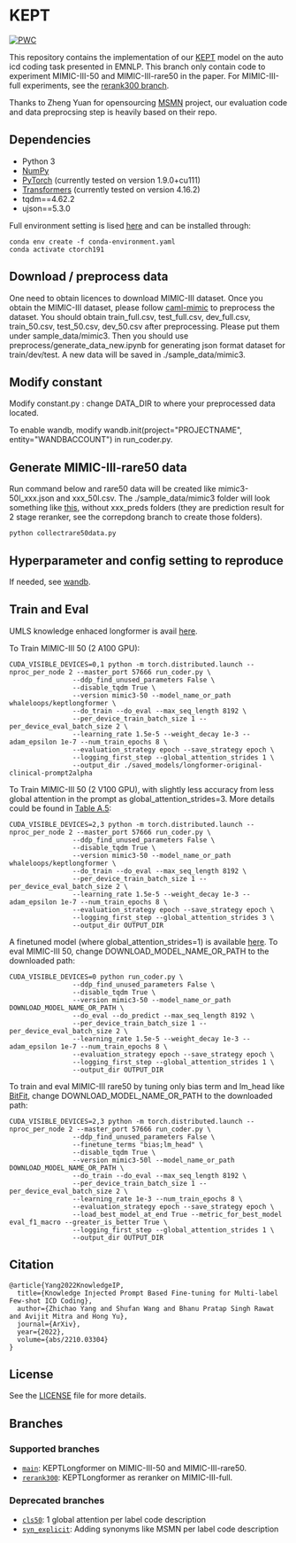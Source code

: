 

# KEPT

[![PWC](https://img.shields.io/endpoint.svg?url=https://paperswithcode.com/badge/knowledge-injected-prompt-based-fine-tuning/medical-code-prediction-on-mimic-iii)](https://paperswithcode.com/sota/medical-code-prediction-on-mimic-iii?p=knowledge-injected-prompt-based-fine-tuning)

This repository contains the implementation of our [KEPT](https://arxiv.org/abs/2210.03304) model on the auto icd coding task presented in EMNLP. This branch only contain code to experiment MIMIC-III-50 and MIMIC-III-rare50 in the paper. For MIMIC-III-full experiments, see the [rerank300 branch](https://github.com/whaleloops/KEPT/tree/rerank300).


Thanks to Zheng Yuan for opensourcing [MSMN](https://github.com/GanjinZero/ICD-MSMN) project, our evaluation code and data preprocsing step is heavily based on their repo. 


## Dependencies

* Python 3
* [NumPy](http://www.numpy.org/)
* [PyTorch](http://pytorch.org/) (currently tested on version 1.9.0+cu111)
* [Transformers](https://github.com/huggingface/transformers) (currently tested on version 4.16.2)
* tqdm==4.62.2
* ujson==5.3.0

Full environment setting is lised [here](conda-environment.yaml) and can be installed through:

```
conda env create -f conda-environment.yaml
conda activate ctorch191
```

## Download / preprocess data
One need to obtain licences to download MIMIC-III dataset. Once you obtain the MIMIC-III dataset, please follow [caml-mimic](https://github.com/jamesmullenbach/caml-mimic) to preprocess the dataset. You should obtain train_full.csv, test_full.csv, dev_full.csv, train_50.csv, test_50.csv, dev_50.csv after preprocessing. Please put them under sample_data/mimic3. Then you should use preprocess/generate_data_new.ipynb for generating json format dataset for train/dev/test. A new data will be saved in ./sample_data/mimic3.


## Modify constant
Modify constant.py : change DATA_DIR to where your preprocessed data located.

To enable wandb, modify wandb.init(project="PROJECTNAME", entity="WANDBACCOUNT") in run_coder.py.

## Generate MIMIC-III-rare50 data
Run command below and rare50 data will be created like mimic3-50l_xxx.json and xxx_50l.csv. The ./sample_data/mimic3 folder will look something like [this](data_files.PNG), without xxx_preds folders (they are prediction result for 2 stage reranker, see the correpdong branch to create those folders). 

```
python collectrare50data.py
```


## Hyperparameter and config setting to reproduce
If needed, see [wandb](https://wandb.ai/whaleloops/mimic_coder/runs/198spced/).


## Train and Eval

UMLS knowledge enhaced longformer is avail [here](https://huggingface.co/whaleloops/keptlongformer). 

To Train MIMIC-III 50 (2 A100 GPU):

```
CUDA_VISIBLE_DEVICES=0,1 python -m torch.distributed.launch --nproc_per_node 2 --master_port 57666 run_coder.py \
                --ddp_find_unused_parameters False \
                --disable_tqdm True \
                --version mimic3-50 --model_name_or_path whaleloops/keptlongformer \
                --do_train --do_eval --max_seq_length 8192 \
                --per_device_train_batch_size 1 --per_device_eval_batch_size 2 \
                --learning_rate 1.5e-5 --weight_decay 1e-3 --adam_epsilon 1e-7 --num_train_epochs 8 \
                --evaluation_strategy epoch --save_strategy epoch \
                --logging_first_step --global_attention_strides 1 \
                --output_dir ./saved_models/longformer-original-clinical-prompt2alpha
```

To Train MIMIC-III 50 (2 V100 GPU), with slightly less accuracy from less global attention in the prompt as global_attention_strides=3. More details could be found in [Table A.5](https://arxiv.org/abs/2210.03304):
```
CUDA_VISIBLE_DEVICES=2,3 python -m torch.distributed.launch --nproc_per_node 2 --master_port 57666 run_coder.py \
                --ddp_find_unused_parameters False \
                --disable_tqdm True \
                --version mimic3-50 --model_name_or_path whaleloops/keptlongformer \
                --do_train --do_eval --max_seq_length 8192 \
                --per_device_train_batch_size 1 --per_device_eval_batch_size 2 \
                --learning_rate 1.5e-5 --weight_decay 1e-3 --adam_epsilon 1e-7 --num_train_epochs 8 \
                --evaluation_strategy epoch --save_strategy epoch \
                --logging_first_step --global_attention_strides 3 \
                --output_dir OUTPUT_DIR
```

A finetuned model (where global_attention_strides=1) is available [here](https://drive.google.com/file/d/1sv8cad8H1ajcKUis6qJFc7-9e9kWVeAv/view?usp=sharing). To eval MIMIC-III 50, change DOWNLOAD_MODEL_NAME_OR_PATH to the downloaded path:
```
CUDA_VISIBLE_DEVICES=0 python run_coder.py \
                --ddp_find_unused_parameters False \
                --disable_tqdm True \
                --version mimic3-50 --model_name_or_path DOWNLOAD_MODEL_NAME_OR_PATH \
                --do_eval --do_predict --max_seq_length 8192 \
                --per_device_train_batch_size 1 --per_device_eval_batch_size 2 \
                --learning_rate 1.5e-5 --weight_decay 1e-3 --adam_epsilon 1e-7 --num_train_epochs 8 \
                --evaluation_strategy epoch --save_strategy epoch \
                --logging_first_step --global_attention_strides 1 \
                --output_dir OUTPUT_DIR
```

To train and eval MIMIC-III rare50 by tuning only bias term and lm_head like [BitFit](https://aclanthology.org/2022.acl-short.1/), change DOWNLOAD_MODEL_NAME_OR_PATH to the downloaded path:
```
CUDA_VISIBLE_DEVICES=2,3 python -m torch.distributed.launch --nproc_per_node 2 --master_port 57666 run_coder.py \
                --ddp_find_unused_parameters False \
                --finetune_terms "bias;lm_head" \
                --disable_tqdm True \
                --version mimic3-50l --model_name_or_path DOWNLOAD_MODEL_NAME_OR_PATH \
                --do_train --do_eval --max_seq_length 8192 \
                --per_device_train_batch_size 1 --per_device_eval_batch_size 2 \
                --learning_rate 1e-3 --num_train_epochs 8 \
                --evaluation_strategy epoch --save_strategy epoch \
                --load_best_model_at_end True --metric_for_best_model eval_f1_macro --greater_is_better True \
                --logging_first_step --global_attention_strides 1 \
                --output_dir OUTPUT_DIR
```

## Citation

```
@article{Yang2022KnowledgeIP,
  title={Knowledge Injected Prompt Based Fine-tuning for Multi-label Few-shot ICD Coding},
  author={Zhichao Yang and Shufan Wang and Bhanu Pratap Singh Rawat and Avijit Mitra and Hong Yu},
  journal={ArXiv},
  year={2022},
  volume={abs/2210.03304}
}
```


## License

See the [LICENSE](LICENSE) file for more details.

## Branches
### Supported branches
* [`main`](https://github.com/whaleloops/KEPT/tree/main): KEPTLongformer on MIMIC-III-50 and MIMIC-III-rare50.
* [`rerank300`](https://github.com/whaleloops/KEPT/tree/rerank300): KEPTLongformer as reranker on MIMIC-III-full.

### Deprecated branches
* [`cls50`](https://github.com/whaleloops/KEPT/tree/cls50): 1 global attention per label code description
* [`syn_explicit`](https://github.com/whaleloops/KEPT/tree/syn_explicit): Adding synonyms like MSMN per label code description

